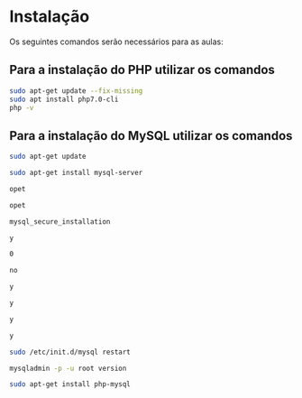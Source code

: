 # Instalação

Os seguintes comandos serão necessários para as aulas:

## Para a instalação do PHP utilizar os comandos

```bash
sudo apt-get update --fix-missing
sudo apt install php7.0-cli
php -v
```

## Para a instalação do MySQL utilizar os comandos

```bash
sudo apt-get update
```

```bash
sudo apt-get install mysql-server
```

```bash
opet
```

```bash
opet
```

```bash
mysql_secure_installation
```

```bash
y
```

```bash
0
```

```bash
no
```

```bash
y
```

```bash
y
```

```bash
y
```

```bash
y
```

```bash
sudo /etc/init.d/mysql restart
```

```bash
mysqladmin -p -u root version
```

```bash
sudo apt-get install php-mysql
```
